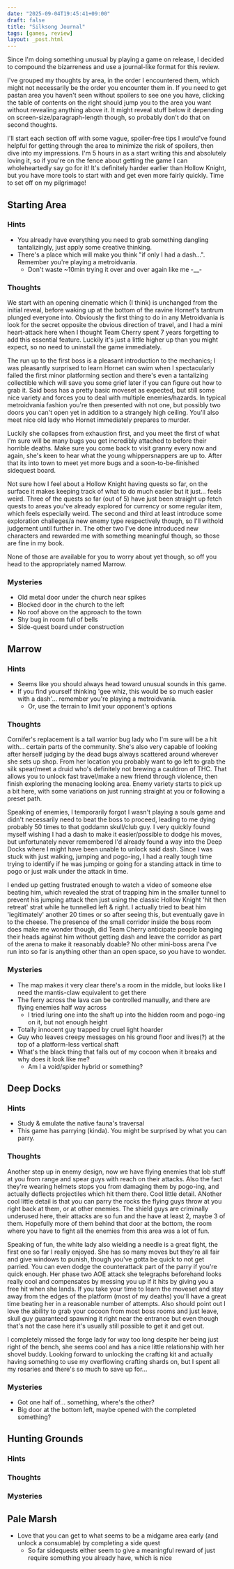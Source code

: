 ```yaml
---
date: "2025-09-04T19:45:41+09:00"
draft: false
title: "Silksong Journal"
tags: [games, review]
layout: _post.html
---
```


Since I'm doing something unusual by playing a game on release, I decided to compound the bizarreness and use a journal-like format for this review.

I've grouped my thoughts by area, in the order I encountered them, which might not necessarily be the order you encounter them in. If you need to get pastan area you haven't seen without spoilers to see one you have, clicking the table of contents on the right should jump you to the area you want without revealing anything above it. It might reveal stuff below it depending on screen-size/paragraph-length though, so probably don't do that on second thoughts.

I'll start each section off with some vague, spoiler-free tips I would've found helpful for getting through the area to minimize the risk of spoilers, then dive into my impressions. I'm 5 hours in as a start writing this and absolutely loving it, so if you're on the fence about getting the game I can wholeheartedly say go for it! It's definitely harder earlier than Hollow Knight, but you have more tools to start with and get even more fairly quickly. Time to set off on my pilgrimage!

## Starting Area

### Hints

- You already have everything you need to grab something dangling tantalizingly, just apply some creative thinking.
- There's a place which will make you think "if only I had a dash...". Remember you're playing a metroidvania.
  - Don't waste ~10min trying it over and over again like me -\_\_-

### Thoughts

We start with an opening cinematic which (I think) is unchanged from the initial reveal, before waking up at the bottom of the ravine Hornet's tantrum plunged everyone into. Obviously the first thing to do in any Metroidvania is look for the secret opposite the obvious direction of travel, and I had a mini heart-attack here when I thought Team Cherry spent 7 years forgetting to add this essential feature. Luckily it's just a little higher up than you might expect, so no need to uninstall the game immediately.

The run up to the first boss is a pleasant introduction to the mechanics; I was pleasantly surprised to learn Hornet can swim when I spectacularly failed the first minor platforming section and there's even a tantalizing collectible which will save you some grief later if you can figure out how to grab it. Said boss has a pretty basic moveset as expected, but still some nice variety and forces you to deal with multiple enemies/hazards. In typical metroidvania fashion you're then presented with not one, but possibly two doors you can't open yet in addition to a strangely high ceiling. You'll also meet nice old lady who Hornet immediately prepares to murder.

Luckily she collapses from exhaustion first, and you meet the first of what I'm sure will be many bugs you get incredibly attached to before their horrible deaths. Make sure you come back to visit granny every now and again, she's keen to hear what the young whippersnappers are up to. After that its into town to meet yet more bugs and a soon-to-be-finished sidequest board.

Not sure how I feel about a Hollow Knight having quests so far, on the surface it makes keeping track of what to do much easier but it just... feels weird. Three of the quests so far (out of 5) have just been straight up fetch quests to areas you've already explored for currency or some regular item, which feels especially weird. The second and third at least introduce some exploration challeges/a new enemy type respectively though, so I'll withold judgement until further in. The other two I've done introduced new characters and rewarded me with something meaningful though, so those are fine in my book.

None of those are available for you to worry about yet though, so off you head to the appropriately named Marrow.

### Mysteries

- Old metal door under the church near spikes
- Blocked door in the church to the left
- No roof above on the approach to the town
- Shy bug in room full of bells
- Side-quest board under construction

## Marrow

### Hints

- Seems like you should always head toward unusual sounds in this game.
- If you find yourself thinking 'gee whiz, this would be so much easier with a dash'... remember you're playing a metroidvania.
  - Or, use the terrain to limit your opponent's options

### Thoughts

Cornifer's replacement is a tall warrior bug lady who I'm sure will be a hit with... certain parts of the community. She's also very capable of looking after herself judging by the dead bugs always scattered around wherever she sets up shop. From her location you probably want to go left to grab the silk spear/meet a druid who's definitely not brewing a cauldron of THC. That allows you to unlock fast travel/make a new friend through violence, then finish exploring the menacing looking area. Enemy variety starts to pick up a bit here, with some variations on just running straight at you or following a preset path.

Speaking of enemies, I temporarily forgot I wasn't playing a souls game and didn't necessarily need to beat the boss to proceed, leading to me dying probably 50 times to that goddamn skull/club guy. I very quickly found myself wishing I had a dash to make it easier/possible to dodge his moves, but unfortunately never remembered I'd already found a way into the Deep Docks where I might have been unable to unlock said dash. Since I was stuck with just walking, jumping and pogo-ing, I had a really tough time trying to identify if he was jumping or going for a standing attack in time to pogo or just walk under the attack in time.

I ended up getting frustrated enough to watch a video of someone else beating him, which revealed the strat of trapping him in the smaller tunnel to prevent his jumping attack then just using the classic Hollow Knight 'hit then retreat' strat while he tunnelled left & right. I actually tried to beat him 'legitimately' another 20 times or so after seeing this, but eventually gave in to the cheese. The presence of the small corridor inside the boss room does make me wonder though, did Team Cherry anticipate people banging their heads against him without getting dash and leave the corridor as part of the arena to make it reasonably doable? No other mini-boss arena I've run into so far is anything other than an open space, so you have to wonder.

### Mysteries

- The map makes it very clear there's a room in the middle, but looks like I need the mantis-claw equivalent to get there
- The ferry across the lava can be controlled manually, and there are flying enemies half way across
  - I tried luring one into the shaft up into the hidden room and pogo-ing on it, but not enough height
- Totally innocent guy trapped by cruel light hoarder
- Guy who leaves creepy messages on his ground floor and lives(?) at the top of a platform-less vertical shaft
- What's the black thing that falls out of my cocoon when it breaks and why does it look like me?
  - Am I a void/spider hybrid or something?

## Deep Docks

### Hints

- Study & emulate the native fauna's traversal
- This game has parrying (kinda). You might be surprised by what you can parry.

### Thoughts

Another step up in enemy design, now we have flying enemies that lob stuff at you from range and spear guys with reach on their attacks. Also the fact they're wearing helmets stops you from damaging them by pogo-ing, and actually deflects projectiles which hit them there. Cool little detail. ANother cool little detail is that you can parry the rocks the flying guys throw at you right back at them, or at other enemies. The shield guys are criminally underused here, their attacks are so fun and the have at least 2, maybe 3 of them. Hopefully more of them behind that door at the bottom, the room where you have to fight all the enemies from this area was a lot of fun.

Speaking of fun, the white lady also wielding a needle is a great fight, the first one so far I really enjoyed. She has so many moves but they're all fair and give windows to punish, though you've gotta be quick to not get parried. You can even dodge the counterattack part of the parry if you're quick enough. Her phase two AOE attack she telegraphs beforehand looks really cool and compensates by messing you up if it hits by giving you a free hit when she lands. If you take your time to learn the moveset and stay away from the edges of the platform (most of my deaths) you'll have a great time beating her in a reasonable number of attempts. Also should point out I love the ability to grab your cocoon from most boss rooms and just leave, skull guy guaranteed spawning it right near the entrance but even though that's not the case here it's usually still possible to get it and get out.

I completely missed the forge lady for way too long despite her being just right of the bench, she seems cool and has a nice little relationship with her shovel buddy. Looking forward to unlocking the crafting kit and actually having something to use my overflowing crafting shards on, but I spent all my rosaries and there's so much to save up for...

### Mysteries

- Got one half of... something, where's the other?
- Big door at the bottom left, maybe opened with the completed something?

## Hunting Grounds

### Hints

### Thoughts

### Mysteries

## Pale Marsh

- Love that you can get to what seems to be a midgame area early (and unlock a consumable) by completing a side quest
  - So far sidequests either seem to give a meaningful reward of just require something you already have, which is nice
